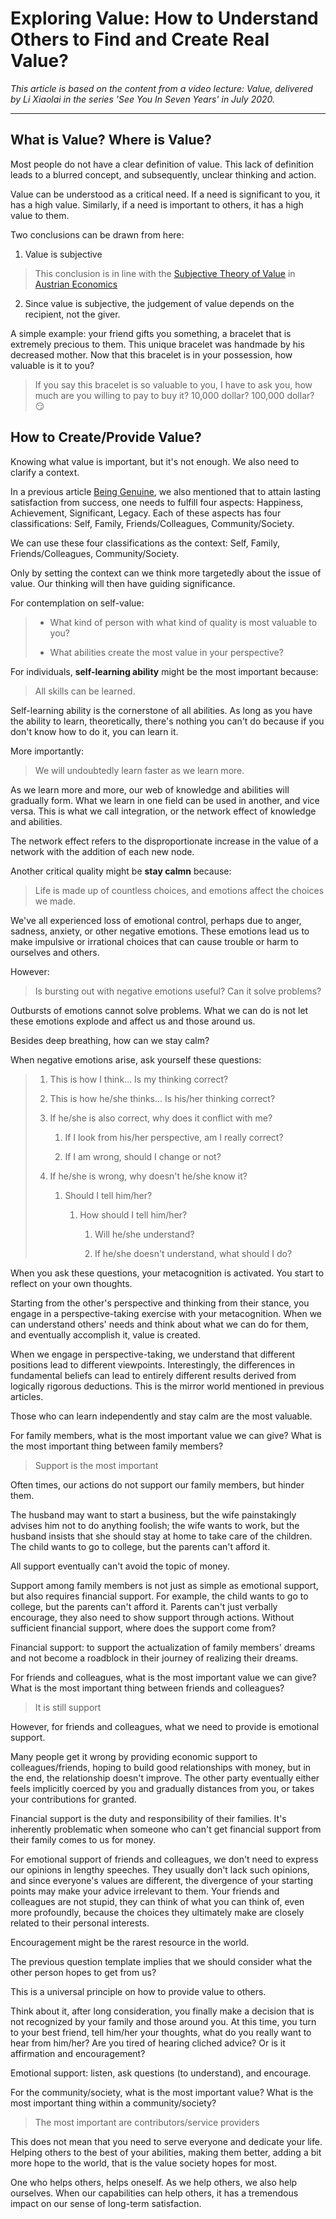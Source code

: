 # Exploring Value: How to Understand Others to Find and Create Real Value?

*This article is based on the content from a video lecture: Value, delivered by Li Xiaolai in the series 'See You In Seven Years' in July 2020.*

---

## What is Value? Where is Value?

Most people do not have a clear definition of value. This lack of definition leads to a blurred concept, and subsequently, unclear thinking and action.

Value can be understood as a critical need. If a need is significant to you, it has a high value. Similarly, if a need is important to others, it has a high value to them.

Two conclusions can be drawn from here:

1. Value is subjective

> This conclusion is in line with the [Subjective Theory of Value](https://en.wikipedia.org/wiki/Subjective_theory_of_value) in [Austrian Economics](https://en.wikipedia.org/wiki/Austrian_School)

2. Since value is subjective, the judgement of value depends on the recipient, not the giver.

A simple example: your friend gifts you something, a bracelet that is extremely precious to them. This unique bracelet was handmade by his decreased mother. Now that this bracelet is in your possession, how valuable is it to you?

> If you say this bracelet is so valuable to you, I have to ask you, how much are you willing to pay to buy it? 10,000 dollar? 100,000 dollar? 😏

## How to Create/Provide Value?

Knowing what value is important, but it's not enough. We also need to clarify a context.

In a previous article [Being Genuine](https://github.com/ericlee1778/writing/blob/main/english/Learning%20Note%20-%20See%20You%20in%20Seven%20Years%20series%20(from%20Li%20Xiaolai)/1.Being%20Genuine.md), we also mentioned that to attain lasting satisfaction from success, one needs to fulfill four aspects: Happiness, Achievement, Significant, Legacy. Each of these aspects has four classifications: Self, Family, Friends/Colleagues, Community/Society.

We can use these four classifications as the context: Self, Family, Friends/Colleagues, Community/Society.

Only by setting the context can we think more targetedly about the issue of value. Our thinking will then have guiding significance.

For contemplation on self-value:

> * What kind of person with what kind of quality is most valuable to you?
>
> * What abilities create the most value in your perspective?

For individuals, **self-learning ability** might be the most important because:

> All skills can be learned.

Self-learning ability is the cornerstone of all abilities. As long as you have the ability to learn, theoretically, there's nothing you can't do because if you don't know how to do it, you can learn it.

More importantly:

> We will undoubtedly learn faster as we learn more.

As we learn more and more, our web of knowledge and abilities will gradually form. What we learn in one field can be used in another, and vice versa. This is what we call integration, or the network effect of knowledge and abilities.

The network effect refers to the disproportionate increase in the value of a network with the addition of each new node.

Another critical quality might be **stay calmn** because:

> Life is made up of countless choices, and emotions affect the choices we made.

We've all experienced loss of emotional control, perhaps due to anger, sadness, anxiety, or other negative emotions. These emotions lead us to make impulsive or irrational choices that can cause trouble or harm to ourselves and others.

However:

> Is bursting out with negative emotions useful? Can it solve problems?

Outbursts of emotions cannot solve problems. What we can do is not let these emotions explode and affect us and those around us.

Besides deep breathing, how can we stay calm?

When negative emotions arise, ask yourself these questions:

> 1. This is how I think... Is my thinking correct?
>
> 2. This is how he/she thinks... Is his/her thinking correct?
>
> 3. If he/she is also correct, why does it conflict with me?
>
>	    1. If I look from his/her perspective, am I really correct?
>
>	    2. If I am wrong, should I change or not?
>
> 4. If he/she is wrong, why doesn't he/she know it?
>
>	    1. Should I tell him/her?
>
>		    1. How should I tell him/her?
> 
>			    1. Will he/she understand?
>
>			    2. If he/she doesn't understand, what should I do?

When you ask these questions, your metacognition is activated. You start to reflect on your own thoughts.

Starting from the other's perspective and thinking from their stance, you engage in a perspective-taking exercise with your metacognition. When we can understand others' needs and think about what we can do for them, and eventually accomplish it, value is created.

When we engage in perspective-taking, we understand that different positions lead to different viewpoints. Interestingly, the differences in fundamental beliefs can lead to entirely different results derived from logically rigorous deductions. This is the mirror world mentioned in previous articles.

Those who can learn independently and stay calm are the most valuable.

For family members, what is the most important value we can give? What is the most important thing between family members?

> Support is the most important

Often times, our actions do not support our family members, but hinder them.

The husband may want to start a business, but the wife painstakingly advises him not to do anything foolish; the wife wants to work, but the husband insists that she should stay at home to take care of the children. The child wants to go to college, but the parents can't afford it.

All support eventually can't avoid the topic of money.

Support among family members is not just as simple as emotional support, but also requires financial support. For example, the child wants to go to college, but the parents can't afford it. Parents can't just verbally encourage, they also need to show support through actions. Without sufficient financial support, where does the support come from?

Financial support: to support the actualization of family members' dreams and not become a roadblock in their journey of realizing their dreams.

For friends and colleagues, what is the most important value we can give? What is the most important thing between friends and colleagues?

> It is still support

However, for friends and colleagues, what we need to provide is emotional support.

Many people get it wrong by providing economic support to colleagues/friends, hoping to build good relationships with money, but in the end, the relationship doesn't improve. The other party eventually either feels implicitly coerced by you and gradually distances from you, or takes your contributions for granted.

Financial support is the duty and responsibility of their families. It's inherently problematic when someone who can't get financial support from their family comes to us for money.

For emotional support of friends and colleagues, we don't need to express our opinions in lengthy speeches. They usually don't lack such opinions, and since everyone's values are different, the divergence of your starting points may make your advice irrelevant to them. Your friends and colleagues are not stupid, they can think of what you can think of, even more profoundly, because the choices they ultimately make are closely related to their personal interests.

Encouragement might be the rarest resource in the world.

The previous question template implies that we should consider what the other person hopes to get from us?

This is a universal principle on how to provide value to others.

Think about it, after long consideration, you finally make a decision that is not recognized by your family and those around you. At this time, you turn to your best friend, tell him/her your thoughts, what do you really want to hear from him/her? Are you tired of hearing cliched advice? Or is it affirmation and encouragement?

Emotional support: listen, ask questions (to understand), and encourage.

For the community/society, what is the most important value? What is the most important thing within a community/society?

> The most important are contributors/service providers

This does not mean that you need to serve everyone and dedicate your life. Helping others to the best of your abilities, making them better, adding a bit more hope to the world, that is the value society hopes for most.

One who helps others, helps oneself. As we help others, we also help ourselves. When our capabilities can help others, it has a tremendous impact on our sense of long-term satisfaction.
